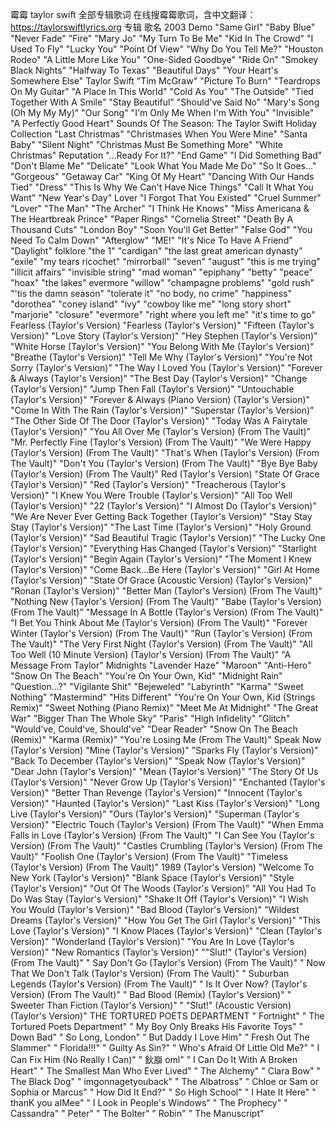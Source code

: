 霉霉 taylor swift 全部专辑歌词
在线搜霉霉歌词，含中文翻译：https://taylorswiftlyrics.org
专辑 歌名
2003 Demo
"Same Girl"
"Baby Blue"
"Never Fade"
"Fire"
"Mary Jo"
"My Turn To Be Me"
"Kid In The Crowd"
"I Used To Fly"
"Lucky You"
"Point Of View"
"Why Do You Tell Me?"
"Houston Rodeo"
"A Little More Like You"
"One-Sided Goodbye"
"Ride On"
"Smokey Black Nights"
"Halfway To Texas"
"Beautiful Days"
"Your Heart's Somewhere Else"
Taylor Swift
"Tim McGraw"
"Picture To Burn"
"Teardrops On My Guitar"
"A Place In This World"
"Cold As You"
"The Outside"
"Tied Together With A Smile"
"Stay Beautiful"
"Should've Said No"
"Mary's Song (Oh My My My)"
"Our Song"
"I'm Only Me When I'm With You"
"Invisible"
"A Perfectly Good Heart"
Sounds Of The Season: The Taylor Swift Holiday Collection
"Last Christmas"
"Christmases When You Were Mine"
"Santa Baby"
"Silent Night"
"Christmas Must Be Something More"
"White Christmas"
Reputation
"...Ready For It?"
"End Game"
"I Did Something Bad"
"Don't Blame Me"
"Delicate"
"Look What You Made Me Do"
"So It Goes..."
"Gorgeous"
"Getaway Car"
"King Of My Heart"
"Dancing With Our Hands Tied"
"Dress"
"This Is Why We Can't Have Nice Things"
"Call It What You Want"
"New Year's Day"
Lover
"I Forgot That You Existed"
"Cruel Summer"
"Lover"
"The Man"
"The Archer"
"I Think He Knows"
"Miss Americana & The Heartbreak Prince"
"Paper Rings"
"Cornelia Street"
"Death By A Thousand Cuts"
"London Boy"
"Soon You'll Get Better"
"False God"
"You Need To Calm Down"
"Afterglow"
"ME!"
"It's Nice To Have A Friend"
"Daylight"
folklore
"the 1"
"cardigan"
"the last great american dynasty"
"exile"
"my tears ricochet"
"mirrorball"
"seven"
"august"
"this is me trying"
"illicit affairs"
"invisible string"
"mad woman"
"epiphany"
"betty"
"peace"
"hoax"
"the lakes"
evermore
"willow"
"champagne problems"
"gold rush"
"'tis the damn season"
"tolerate it"
"no body, no crime"
"happiness"
"dorothea"
"coney island"
"ivy"
"cowboy like me"
"long story short"
"marjorie"
"closure"
"evermore"
"right where you left me"
"it's time to go"
Fearless (Taylor's Version)
"Fearless (Taylor's Version)"
"Fifteen (Taylor's Version)"
"Love Story (Taylor's Version)"
"Hey Stephen (Taylor's Version)"
"White Horse (Taylor's Version)"
"You Belong With Me (Taylor's Version)"
"Breathe (Taylor's Version)"
"Tell Me Why (Taylor's Version)"
"You're Not Sorry (Taylor's Version)"
"The Way I Loved You (Taylor's Version)"
"Forever & Always (Taylor's Version)"
"The Best Day (Taylor's Version)"
"Change (Taylor's Version)"
"Jump Then Fall (Taylor's Version)"
"Untouchable (Taylor's Version)"
"Forever & Always (Piano Version) (Taylor's Version)"
"Come In With The Rain (Taylor's Version)"
"Superstar (Taylor's Version)"
"The Other Side Of The Door (Taylor's Version)"
"Today Was A Fairytale (Taylor's Version)"
"You All Over Me (Taylor's Version) (From The Vault)"
"Mr. Perfectly Fine (Taylor's Version) (From The Vault)"
"We Were Happy (Taylor's Version) (From The Vault)"
"That's When (Taylor's Version) (From The Vault)"
"Don't You (Taylor's Version) (From The Vault)"
"Bye Bye Baby (Taylor's Version) (From The Vault)"
Red (Taylor's Version)
"State Of Grace (Taylor's Version)"
"Red (Taylor's Version)"
"Treacherous (Taylor's Version)"
"I Knew You Were Trouble (Taylor's Version)"
"All Too Well (Taylor's Version)"
"22 (Taylor's Version)"
"I Almost Do (Taylor's Version)"
"We Are Never Ever Getting Back Together (Taylor's Version)"
"Stay Stay Stay (Taylor's Version)"
"The Last Time (Taylor's Version)"
"Holy Ground (Taylor's Version)"
"Sad Beautiful Tragic (Taylor's Version)"
"The Lucky One (Taylor's Version)"
"Everything Has Changed (Taylor's Version)"
"Starlight (Taylor's Version)"
"Begin Again (Taylor's Version)"
"The Moment I Knew (Taylor's Version)"
"Come Back...Be Here (Taylor's Version)"
"Girl At Home (Taylor's Version)"
"State Of Grace (Acoustic Version) (Taylor's Version)"
"Ronan (Taylor's Version)"
"Better Man (Taylor's Version) (From The Vault)"
"Nothing New (Taylor's Version) (From The Vault)"
"Babe (Taylor's Version) (From The Vault)"
"Message In A Bottle (Taylor's Version) (From The Vault)"
"I Bet You Think About Me (Taylor's Version) (From The Vault)"
"Forever Winter (Taylor's Version) (From The Vault)"
"Run (Taylor's Version) (From The Vault)"
"The Very First Night (Taylor's Version) (From The Vault)"
"All Too Well (10 Minute Version) (Taylor's Version) (From The Vault)"
"A Message From Taylor"
Midnights
"Lavender Haze"
"Maroon"
"Anti-Hero"
"Snow On The Beach"
"You're On Your Own, Kid"
"Midnight Rain"
"Question...?"
"Vigilante Shit"
"Bejeweled"
"Labyrinth"
"Karma"
"Sweet Nothing"
"Mastermind"
"Hits Different"
"You're On Your Own, Kid (Strings Remix)"
"Sweet Nothing (Piano Remix)"
"Meet Me At Midnight"
"The Great War"
"Bigger Than The Whole Sky"
"Paris"
"High Infidelity"
"Glitch"
"Would've, Could've, Should've"
"Dear Reader"
"Snow On The Beach (Remix)"
"Karma (Remix)"
"You're Losing Me (From The Vault)"
Speak Now (Taylor's Version)
"Mine (Taylor's Version)"
"Sparks Fly (Taylor's Version)"
"Back To December (Taylor's Version)"
"Speak Now (Taylor's Version)"
"Dear John (Taylor's Version)"
"Mean (Taylor's Version)"
"The Story Of Us (Taylor's Version)"
"Never Grow Up (Taylor's Version)"
"Enchanted (Taylor's Version)"
"Better Than Revenge (Taylor's Version)"
"Innocent (Taylor's Version)"
"Haunted (Taylor's Version)"
"Last Kiss (Taylor's Version)"
"Long Live (Taylor's Version)"
"Ours (Taylor's Version)"
"Superman (Taylor's Version)"
"Electric Touch (Taylor's Version) (From The Vault)"
"When Emma Falls in Love (Taylor's Version) (From The Vault)"
"I Can See You (Taylor's Version) (From The Vault)"
"Castles Crumbling (Taylor's Version) (From The Vault)"
"Foolish One (Taylor's Version) (From The Vault)"
"Timeless (Taylor's Version) (From The Vault)"
1989 (Taylor's Version)
"Welcome To New York (Taylor's Version)"
"Blank Space (Taylor's Version)"
"Style (Taylor's Version)"
"Out Of The Woods (Taylor's Version)"
"All You Had To Do Was Stay (Taylor's Version)"
"Shake It Off (Taylor's Version)"
"I Wish You Would (Taylor's Version)"
"Bad Blood (Taylor's Version)"
"Wildest Dreams (Taylor's Version)"
"How You Get The Girl (Taylor's Version)"
"This Love (Taylor's Version)"
"I Know Places (Taylor's Version)"
"Clean (Taylor's Version)"
"Wonderland (Taylor's Version)"
"You Are In Love (Taylor's Version)"
"New Romantics (Taylor's Version)"
""Slut!"
 (Taylor's Version) (From The Vault)"
"
Say Don't Go (Taylor's Version) (From The Vault)"
"
Now That We Don't Talk (Taylor's Version) (From The Vault)"
"
Suburban Legends (Taylor's Version) (From The Vault)"
"
Is It Over Now? (Taylor's Version) (From The Vault)"
"
Bad Blood (Remix) (Taylor's Version)"
"
Sweeter Than Fiction (Taylor's Version)"
"
"Slut!"
 (Acoustic Version) (Taylor's Version)"
THE TORTURED POETS DEPARTMENT
"
Fortnight"
"
The Tortured Poets Department"
"
My Boy Only Breaks His Favorite Toys"
"
Down Bad"
"
So Long, London"
"
But Daddy I Love Him"
"
Fresh Out The Slammer"
"
Florida!!!"
"
Guilty As Sin?"
"
Who's Afraid Of Little Old Me?"
"
I Can Fix Him (No Really I Can)"
"
鈥巐 oml"
"
I Can Do It With A Broken Heart"
"
The Smallest Man Who Ever Lived"
"
The Alchemy"
"
Clara Bow"
"
The Black Dog"
"
imgonnagetyouback"
"
The Albatross"
"
Chloe or Sam or Sophia or Marcus"
"
How Did It End?"
"
So High School"
"
I Hate It Here"
"
thanK you aIMee"
"
I Look in People's Windows"
"
The Prophecy"
"
Cassandra"
"
Peter"
"
The Bolter"
"
Robin"
"
The Manuscript"
